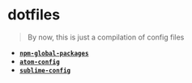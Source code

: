 # dotfiles

> By now, this is just a compilation of config files

- [**`npm-global-packages`**](https://github.com/nhquiroz/npm-global-packages/)
- [**`atom-config`**](https://github.com/nhquiroz/atom-config)
- [**`sublime-config`**](https://github.com/nhquiroz/sublime-config)
